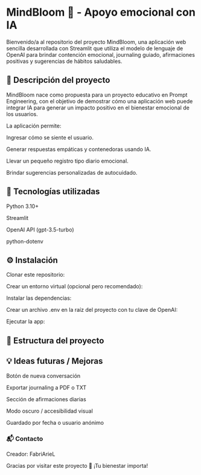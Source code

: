 # MindBloom 🌸 - Apoyo emocional con IA

Bienvenido/a al repositorio del proyecto MindBloom, una aplicación web sencilla desarrollada con Streamlit que utiliza el modelo de lenguaje de OpenAI para brindar contención emocional, journaling guiado, afirmaciones positivas y sugerencias de hábitos saludables.

## 📌 Descripción del proyecto

MindBloom nace como propuesta para un proyecto educativo en Prompt Engineering, con el objetivo de demostrar cómo una aplicación web puede integrar IA para generar un impacto positivo en el bienestar emocional de los usuarios.

La aplicación permite:

Ingresar cómo se siente el usuario.

Generar respuestas empáticas y contenedoras usando IA.

Llevar un pequeño registro tipo diario emocional.

Brindar sugerencias personalizadas de autocuidado.

## 🚀 Tecnologías utilizadas

Python 3.10+

Streamlit

OpenAI API (gpt-3.5-turbo)

python-dotenv

## ⚙️ Instalación

Clonar este repositorio:

Crear un entorno virtual (opcional pero recomendado):

Instalar las dependencias:

Crear un archivo .env en la raíz del proyecto con tu clave de OpenAI:

Ejecutar la app:

## 📄 Estructura del proyecto

## 💡 Ideas futuras / Mejoras

Botón de nueva conversación

Exportar journaling a PDF o TXT

Sección de afirmaciones diarias

Modo oscuro / accesibilidad visual

Guardado por fecha o usuario anónimo

### 📬 Contacto

Creador: FabriArieL

Gracias por visitar este proyecto 🙌 ¡Tu bienestar importa!
